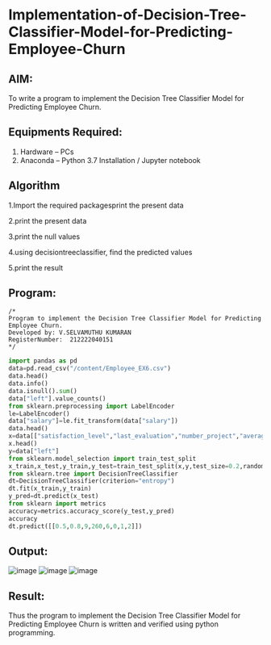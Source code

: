# Implementation-of-Decision-Tree-Classifier-Model-for-Predicting-Employee-Churn

## AIM:
To write a program to implement the Decision Tree Classifier Model for Predicting Employee Churn.

## Equipments Required:
1. Hardware – PCs
2. Anaconda – Python 3.7 Installation / Jupyter notebook

## Algorithm
1.Import the required packagesprint the present data

2.print the present data

3.print the null values

4.using decisiontreeclassifier, find the predicted values

5.print the result
## Program:
```
/*
Program to implement the Decision Tree Classifier Model for Predicting Employee Churn.
Developed by: V.SELVAMUTHU KUMARAN
RegisterNumber:  212222040151
*/
```
```python
import pandas as pd
data=pd.read_csv("/content/Employee_EX6.csv")
data.head()
data.info()
data.isnull().sum()
data["left"].value_counts()
from sklearn.preprocessing import LabelEncoder
le=LabelEncoder()
data["salary"]=le.fit_transform(data["salary"])
data.head()
x=data[["satisfaction_level","last_evaluation","number_project","average_montly_hours","time_spend_company","Work_accident","promotion_last_5years","salary"]]
x.head()
y=data["left"]
from sklearn.model_selection import train_test_split
x_train,x_test,y_train,y_test=train_test_split(x,y,test_size=0.2,random_state=100)
from sklearn.tree import DecisionTreeClassifier
dt=DecisionTreeClassifier(criterion="entropy")
dt.fit(x_train,y_train)
y_pred=dt.predict(x_test)
from sklearn import metrics
accuracy=metrics.accuracy_score(y_test,y_pred)
accuracy
dt.predict([[0.5,0.8,9,260,6,0,1,2]])
```

## Output:
![image](https://github.com/selva258963/Implementation-of-Decision-Tree-Classifier-Model-for-Predicting-Employee-Churn/assets/121961701/7c88a908-d75f-4c62-bd28-a002dfe0004a)
![image](https://github.com/selva258963/Implementation-of-Decision-Tree-Classifier-Model-for-Predicting-Employee-Churn/assets/121961701/4ff20919-59e8-41e3-b388-5a6b5bd5bf93)
![image](https://github.com/selva258963/Implementation-of-Decision-Tree-Classifier-Model-for-Predicting-Employee-Churn/assets/121961701/9c33630e-3de5-47f7-8d43-92bc4cdbc98d)



## Result:
Thus the program to implement the  Decision Tree Classifier Model for Predicting Employee Churn is written and verified using python programming.
